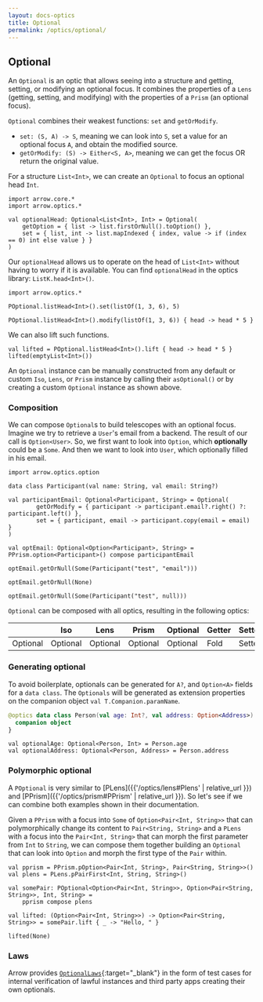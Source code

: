 ```yaml
---
layout: docs-optics
title: Optional
permalink: /optics/optional/
---
```


## Optional


An `Optional` is an optic that allows seeing into a structure and getting, setting, or modifying an optional focus.
It combines the properties of a `Lens` (getting, setting, and modifying) with the properties of a `Prism` (an optional focus).

`Optional` combines their weakest functions: `set` and `getOrModify`.

* `set: (S, A) -> S`, meaning we can look into `S`, set a value for an optional focus `A`, and obtain the modified source.
* `getOrModify: (S) -> Either<S, A>`, meaning we can get the focus OR return the original value.

For a structure `List<Int>`, we can create an `Optional` to focus an optional head `Int`.

```kotlin:ank
import arrow.core.*
import arrow.optics.*

val optionalHead: Optional<List<Int>, Int> = Optional(
    getOption = { list -> list.firstOrNull().toOption() },
    set = { list, int -> list.mapIndexed { index, value -> if (index == 0) int else value } }
)
```

Our `optionalHead` allows us to operate on the head of `List<Int>` without having to worry if it is available. You can find `optionalHead` in the optics library: `ListK.head<Int>()`.

```kotlin:ank
import arrow.optics.*

POptional.listHead<Int>().set(listOf(1, 3, 6), 5)
```
```kotlin:ank
POptional.listHead<Int>().modify(listOf(1, 3, 6)) { head -> head * 5 }
```

We can also lift such functions.

```kotlin:ank
val lifted = POptional.listHead<Int>().lift { head -> head * 5 }
lifted(emptyList<Int>())
```

An `Optional` instance can be manually constructed from any default or custom `Iso`, `Lens`, or `Prism` instance by calling their `asOptional()` or by creating a custom `Optional` instance as shown above.

### Composition

We can compose `Optional`s to build telescopes with an optional focus. Imagine we try to retrieve a `User`'s email from a backend. The result of our call is `Option<User>`. So, we first want to look into `Option`, which **optionally** could be a `Some`. And then we want to look into `User`, which optionally filled in his email.

```kotlin:ank
import arrow.optics.option

data class Participant(val name: String, val email: String?)

val participantEmail: Optional<Participant, String> = Optional(
        getOrModify = { participant -> participant.email?.right() ?: participant.left() },
        set = { participant, email -> participant.copy(email = email) }
)

val optEmail: Optional<Option<Participant>, String> = PPrism.option<Participant>() compose participantEmail

optEmail.getOrNull(Some(Participant("test", "email")))
```
```kotlin:ank
optEmail.getOrNull(None)
```
```kotlin:ank
optEmail.getOrNull(Some(Participant("test", null)))
```

`Optional` can be composed with all optics, resulting in the following optics:

|   | Iso | Lens | Prism | Optional | Getter | Setter | Fold | Traversal |
| --- | --- | --- | --- | --- | --- | --- | --- | --- |
| Optional | Optional | Optional | Optional | Optional | Fold | Setter | Fold | Traversal |

### Generating optional

To avoid boilerplate, optionals can be generated for `A?`, and `Option<A>` fields for a `data class`.
The `Optionals` will be generated as extension properties on the companion object `val T.Companion.paramName`.

```kotlin
@optics data class Person(val age: Int?, val address: Option<Address>) {
  companion object
}
```
```kotlin:ank:silent
val optionalAge: Optional<Person, Int> = Person.age
val optionalAddress: Optional<Person, Address> = Person.address
```

### Polymorphic optional

A `POptional` is very similar to [PLens]({{'/optics/lens#Plens' | relative_url }}) and [PPrism]({{'/optics/prism#PPrism' | relative_url }}). So let's see if we can combine both examples shown in their documentation.

Given a `PPrism` with a focus into `Some` of `Option<Pair<Int, String>>` that can polymorphically change its content to `Pair<String, String>` and a `PLens` with a focus into the `Pair<Int, String>` that can morph the first parameter from `Int` to `String`, we can compose them together building an `Optional` that can look into `Option` and morph the first type of the `Pair` within.

```kotlin:ank
val pprism = PPrism.pOption<Pair<Int, String>, Pair<String, String>>()
val plens = PLens.pPairFirst<Int, String, String>()

val somePair: POptional<Option<Pair<Int, String>>, Option<Pair<String, String>>, Int, String> =
    pprism compose plens

val lifted: (Option<Pair<Int, String>>) -> Option<Pair<String, String>> = somePair.lift { _ -> "Hello, " }
```
```kotlin:ank
lifted(None)
```

### Laws

Arrow provides [`OptionalLaws`][optional_laws_source]{:target="_blank"} in the form of test cases for internal verification of lawful instances and third party apps creating their own optionals.

[optional_laws_source]: https://github.com/arrow-kt/arrow/blob/master/modules/core/arrow-test/src/main/kotlin/arrow/test/laws/OptionalLaws.kt
